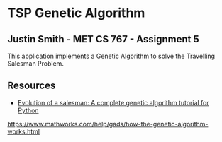 # TSP Genetic Algorithm

## Justin Smith - MET CS 767 - Assignment 5

This application implements a Genetic Algorithm to solve the Travelling Salesman Problem.

## Resources

- [Evolution of a salesman: A complete genetic algorithm tutorial for Python](https://towardsdatascience.com/evolution-of-a-salesman-a-complete-genetic-algorithm-tutorial-for-python-6fe5d2b3ca35)

https://www.mathworks.com/help/gads/how-the-genetic-algorithm-works.html
